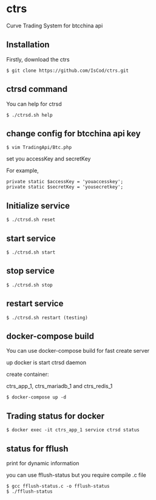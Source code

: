 # ctrs

Curve Trading System for btcchina api

## Installation
Firstly, download the ctrs
```
$ git clone https://github.com/IsCod/ctrs.git
```

## ctrsd command
You can help for ctrsd
```
$ ./ctrsd.sh help
```

## change config for btcchina api key
```
$ vim TradingApi/Btc.php
```

set you accessKey and secretKey

For example,
```
private static $accessKey = 'youaccesskey';
private static $secretKey = 'yousecretkey';
```

## Initialize service
```
$ ./ctrsd.sh reset
```

## start service
```
$ ./ctrsd.sh start
```

## stop service
```
$ ./ctrsd.sh stop
```

## restart service
```
$ ./ctrsd.sh restart (testing)
```

## docker-compose build
You can use docker-compose build for fast create server

up docker is start ctrsd daemon

create container:

ctrs_app_1, ctrs_mariadb_1 and ctrs_redis_1

```
$ docker-compose up -d
```

## Trading status for docker

```
$ docker exec -it ctrs_app_1 service ctrsd status
```

## status for fflush

print for dynamic information

you can use fflush-status but you require compile .c file
```
$ gcc fflush-status.c -o fflush-status
$ ./fflush-status
```

